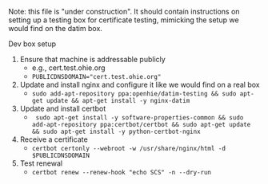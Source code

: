 Note: this file is "under construction". It should contain instructions on setting up a testing box for certificate testing, mimicking the setup we would find on the datim box.

Dev box setup
1. Ensure that machine is addressable publicly
    - e.g., cert.test.ohie.org 
    - `PUBLICDNSDOMAIN="cert.test.ohie.org"`
2. Update and install nginx and configure it like we would find on a real box
    - `sudo add-apt-repository ppa:openhie/datim-testing && sudo apt-get update && apt-get install -y nginx-datim`
3. Update and install certbot
    - ` sudo apt-get install -y software-properties-common && sudo add-apt-repository ppa:certbot/certbot && sudo apt-get update && sudo apt-get install -y python-certbot-nginx`
4. Receive a certificate
    - `certbot certonly --webroot -w /usr/share/nginx/html -d $PUBLICDNSDOMAIN`
5. Test renewal
    - `certbot renew --renew-hook "echo SCS" -n --dry-run`